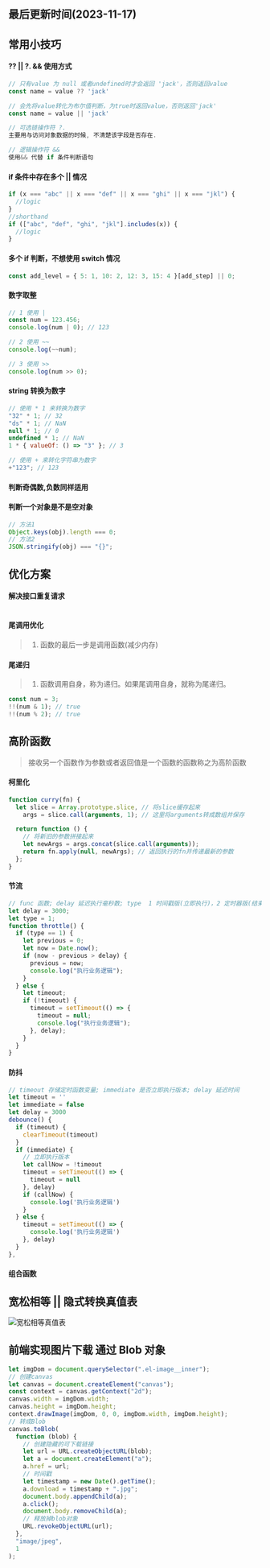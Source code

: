 <!--
 * @Description:
 * @Author: panrui
 * @Date: 2023-04-25 08:57:17
 * @LastEditTime: 2023-11-24 13:14:02
 * @LastEditors: prui
 * 不忘初心,不负梦想
-->

## 最后更新时间(2023-11-17)

## 常用小技巧

#### ?? || ?. && 使用方式

```js
// 只有value 为 null 或者undefined时才会返回 'jack'，否则返回value
const name = value ?? 'jack'

// 会先将value转化为布尔值判断，为true时返回value，否则返回'jack'
const name = value || 'jack'

// 可选链操作符 ?.
主要用与访问对象数据的时候, 不清楚该字段是否存在.

// 逻辑操作符 &&
使用&& 代替 if 条件判断语句
```

#### if 条件中存在多个 || 情况

```js
if (x === "abc" || x === "def" || x === "ghi" || x === "jkl") {
  //logic
}
//shorthand
if (["abc", "def", "ghi", "jkl"].includes(x)) {
  //logic
}
```

#### 多个 if 判断，不想使用 switch 情况

```js
const add_level = { 5: 1, 10: 2, 12: 3, 15: 4 }[add_step] || 0;
```

#### 数字取整

```js
// 1 使用 |
const num = 123.456;
console.log(num | 0); // 123

// 2 使用 ~~
console.log(~~num);

// 3 使用 >>
console.log(num >> 0);
```

#### string 转换为数字

```js
// 使用 * 1 来转换为数字
"32" * 1; // 32
"ds" * 1; // NaN
null * 1; // 0
undefined * 1; // NaN
1 * { valueOf: () => "3" }; // 3

// 使用 + 来转化字符串为数字
+"123"; // 123
```

#### 判断奇偶数,负数同样适用

#### 判断一个对象是不是空对象

```js
// 方法1
Object.keys(obj).length === 0;
// 方法2
JSON.stringify(obj) === "{}";
```

## 优化方案

#### 解决接口重复请求

```js

```

#### 尾调用优化

> 1. 函数的最后一步是调用函数(减少内存)

#### 尾递归

> 1. 函数调用自身，称为递归。如果尾调用自身，就称为尾递归。

```js
const num = 3;
!!(num & 1); // true
!!(num % 2); // true
```

## 高阶函数

> 接收另一个函数作为参数或者返回值是一个函数的函数称之为高阶函数

#### 柯里化

```js
function curry(fn) {
  let slice = Array.prototype.slice, // 将slice缓存起来
    args = slice.call(arguments, 1); // 这里将arguments转成数组并保存

  return function () {
    // 将新旧的参数拼接起来
    let newArgs = args.concat(slice.call(arguments));
    return fn.apply(null, newArgs); // 返回执行的fn并传递最新的参数
  };
}
```

#### 节流

```js
// func 函数; delay 延迟执行毫秒数; type  1 时间戳版(立即执行)，2 定时器版(结束在执行一次)
let delay = 3000;
let type = 1;
function throttle() {
  if (type == 1) {
    let previous = 0;
    let now = Date.now();
    if (now - previous > delay) {
      previous = now;
      console.log("执行业务逻辑");
    }
  } else {
    let timeout;
    if (!timeout) {
      timeout = setTimeout(() => {
        timeout = null;
        console.log("执行业务逻辑");
      }, delay);
    }
  }
}
```

#### 防抖

```js
// timeout 存储定时函数变量; immediate 是否立即执行版本; delay 延迟时间
let timeout = ''
let immediate = false
let delay = 3000
debounce() {
  if (timeout) {
    clearTimeout(timeout)
  }
  if (immediate) {
    // 立即执行版本
    let callNow = !timeout
    timeout = setTimeout(() => {
      timeout = null
    }, delay)
    if (callNow) {
      console.log('执行业务逻辑')
    }
  } else {
    timeout = setTimeout(() => {
      console.log('执行业务逻辑')
    }, delay)
  }
},
```

#### 组合函数

## 宽松相等 || 隐式转换真值表

![宽松相等真值表](http://work.panrui.top:8083/static/ToPrimitive_20210630102406.jpg)

## 前端实现图片下载 通过 Blob 对象

```js
let imgDom = document.querySelector(".el-image__inner");
// 创建canvas
let canvas = document.createElement("canvas");
const context = canvas.getContext("2d");
canvas.width = imgDom.width;
canvas.height = imgDom.height;
context.drawImage(imgDom, 0, 0, imgDom.width, imgDom.height);
// 转成Blob
canvas.toBlob(
  function (blob) {
    // 创建隐藏的可下载链接
    let url = URL.createObjectURL(blob);
    let a = document.createElement("a");
    a.href = url;
    // 时间戳
    let timestamp = new Date().getTime();
    a.download = timestamp + ".jpg";
    document.body.appendChild(a);
    a.click();
    document.body.removeChild(a);
    // 释放掉blob对象
    URL.revokeObjectURL(url);
  },
  "image/jpeg",
  1
);
```
